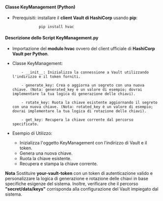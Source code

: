 #### Classe KeyManagement (Python)

- Prerequisiti: installare il **client Vault di HashiCorp** usando **pip**:
  
                  pip install hvac

#### Descrizione dello Script KeyManagement.py

- Importazione del **modulo hvac** ovvero del client ufficiale di **HashiCorp Vault per Python**.

- Classe KeyManagement:

          - __init__: Inizializza la connessione a Vault utilizzando l'indirizzo e il token forniti.
          
          - generate_key: Crea o aggiorna un segreto con una nuova chiave. (Nota: generated_key è un valore di esempio; dovrai implementare la tua logica di generazione delle chiavi).
          
          - rotate_key: Ruota la chiave esistente aggiornando il segreto con una nuova chiave. (Nota: rotated_key è un valore di esempio; dovrai implementare la tua logica di rotazione delle chiavi).
          
          - get_key: Recupera la chiave corrente dal percorso specificato.

- Esempio di Utilizzo:

  - Inizializza l'oggetto KeyManagement con l'indirizzo di Vault e il token.
  - Genera una nuova chiave.
  - Ruota la chiave esistente.
  - Recupera e stampa la chiave corrente.

**Nota**
Sostituire **your-vault-token** con un token di autenticazione valido e personalizzare la logica di generazione e rotazione delle chiavi in base specifiche esigenze del sistema. Inoltre, verificare che il percorso **"secret/data/keys"** corrisponda alla configurazione del Vault impiegato dal sistema.
